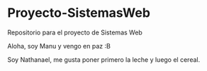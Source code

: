 # Proyecto-SistemasWeb
Repositorio para el proyecto de Sistemas Web

Aloha, soy Manu y vengo en paz :B

Soy Nathanael, me gusta poner primero la leche y luego el cereal.
